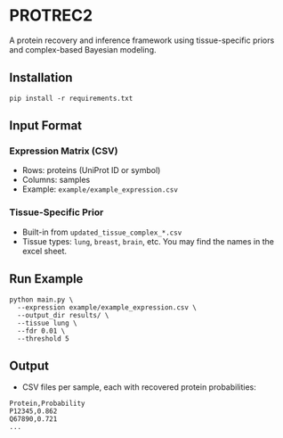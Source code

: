# PROTREC2

A protein recovery and inference framework using tissue-specific priors and complex-based Bayesian modeling.

##  Installation
```
pip install -r requirements.txt
```

## Input Format
### Expression Matrix (CSV)
- Rows: proteins (UniProt ID or symbol)
- Columns: samples
- Example: `example/example_expression.csv`

### Tissue-Specific Prior
- Built-in from `updated_tissue_complex_*.csv`
- Tissue types: `lung`, `breast`, `brain`, etc. You may find the names in the excel sheet.

##  Run Example
```
python main.py \
  --expression example/example_expression.csv \
  --output_dir results/ \
  --tissue lung \
  --fdr 0.01 \
  --threshold 5
```

##  Output
- CSV files per sample, each with recovered protein probabilities:
```
Protein,Probability
P12345,0.862
Q67890,0.721
...
```
